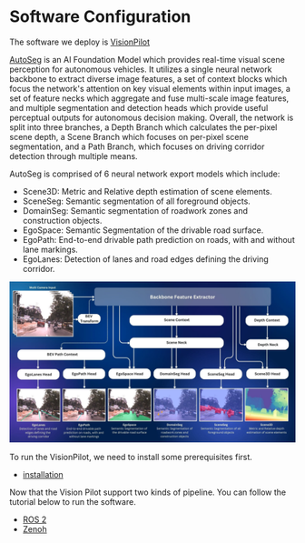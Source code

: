 # Software Configuration

The software we deploy is [VisionPilot](https://github.com/autowarefoundation/autoware.privately-owned-vehicles)

[AutoSeg](https://github.com/autowarefoundation/autoware.privately-owned-vehicles/tree/main/AutoSeg) is an AI Foundation Model which provides real-time visual scene perception for autonomous vehicles. It utilizes a single neural network backbone to extract diverse image features, a set of context blocks which focus the network's attention on key visual elements within input images, a set of feature necks which aggregate and fuse multi-scale image features, and multiple segmentation and detection heads which provide useful perceptual outputs for autonomous decision making. Overall, the network is split into three branches, a Depth Branch which calculates the per-pixel scene depth, a Scene Branch which focuses on per-pixel scene segmentation, and a Path Branch, which focuses on driving corridor detection through multiple means.

AutoSeg is comprised of 6 neural network export models which include:

- Scene3D: Metric and Relative depth estimation of scene elements.
- SceneSeg: Semantic segmentation of all foreground objects.
- DomainSeg: Semantic segmentation of roadwork zones and construction objects.
- EgoSpace: Semantic Segmentation of the drivable road surface.
- EgoPath: End-to-end drivable path prediction on roads, with and without lane markings.
- EgoLanes: Detection of lanes and road edges defining the driving corridor.

![Software Overview](images/AutoSeg.jpg)

To run the VisionPilot, we need to install some prerequisites first.

- [installation](./installation/index.md)

Now that the Vision Pilot support two kinds of pipeline. You can follow the tutorial below to run the software.

- [ROS 2](./ros2/index.md)
- [Zenoh](./zenoh/index.md)
